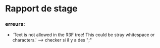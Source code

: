 # Rapport de stage



### erreurs: 

- 'Text is not allowed in the R3F tree! This could be stray whitespace or characters.' --> checker si il y a des ";"
